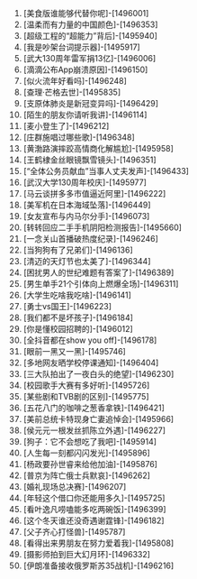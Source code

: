
1. [美食版谁能够代替你呢]-[1496001]
1. [温柔而有力量的中国颜色]-[1496353]
1. [超级工程的“超能力”背后]-[1495940]
1. [我是吵架台词提示器]-[1495917]
1. [武大130周年雷军捐13亿]-[1496006]
1. [滴滴公布App崩溃原因]-[1496150]
1. [似火流年好看吗]-[1496248]
1. [查理·芒格去世]-[1495835]
1. [支原体肺炎是新冠变异吗]-[1496429]
1. [陌生的朋友你请听我讲]-[1496114]
1. [麦小登生了]-[1496212]
1. [庄群施唱过哪些歌]-[1496348]
1. [黄渤路演摔跤高情商化解尴尬]-[1495958]
1. [王鹤棣金丝眼镜飘雪镜头]-[1496351]
1. [“全体公务员献血”当事人丈夫发声]-[1496433]
1. [武汉大学130周年校庆]-[1495977]
1. [马云谈拼多多市值逼近阿里]-[1496222]
1. [美军机在日本海域坠落]-[1496449]
1. [女友宣布与内马尔分手]-[1496073]
1. [转转回应二手手机阴阳检测报告]-[1495660]
1. [一念关山首播破热度纪录]-[1496246]
1. [当狗狗有了兄弟们]-[1496136]
1. [清迈的天灯节也太美了]-[1496344]
1. [困扰男人的世纪难题有答案了]-[1496389]
1. [男生单手21个引体向上燃爆全场]-[1496311]
1. [大学生吃啥我吃啥]-[1496141]
1. [勇士vs国王]-[1496223]
1. [我们都不是坏孩子]-[1496184]
1. [你是懂校园招聘的]-[1496012]
1. [全抖音都在show you off]-[1496178]
1. [眼前一黑又一黑]-[1495746]
1. [多地网友晒学校停课通知]-[1496404]
1. [三大队拍出了一夜白头的绝望]-[1496230]
1. [校园歌手大赛有多好听]-[1495726]
1. [某些剧和TVB剧的区别]-[1495775]
1. [五花八门的咖啡之葱香拿铁]-[1496421]
1. [美前总统卡特现身亡妻追悼会]-[1495966]
1. [侯元元一根发丝抓陈立外遇]-[1496227]
1. [狗子：它不会想吃了我吧]-[1495914]
1. [人生每一刻都闪闪发光]-[1495896]
1. [杨政要孙世睿来给他加油]-[1495876]
1. [普京为阵亡俄士兵默哀]-[1496262]
1. [婚礼现场总决赛]-[1496207]
1. [年轻这个借口你还能用多久]-[1495725]
1. [看叶逸凡唠嗑能多吃两碗饭]-[1496399]
1. [这个冬天谁还没奇遇谢霆锋]-[1496182]
1. [父子齐心打怪兽]-[1495787]
1. [看得出来男朋友在努力爱着我]-[1495808]
1. [摄影师拍到巨大幻月环]-[1496332]
1. [伊朗准备接收俄罗斯苏35战机]-[1496216]
